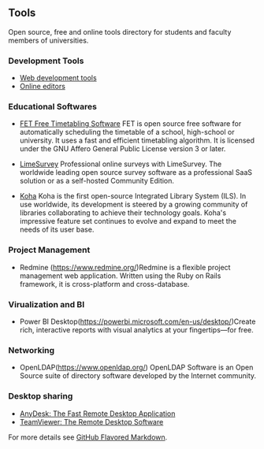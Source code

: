 
## Tools

Open source, free and online tools directory for students and faculty members of universities.

### Development Tools

* [Web development tools](web.html)
* [Online editors](editor.html)


### Educational Softwares

* [FET Free Timetabling Software](https://lalescu.ro/liviu/fet/)
FET is open source free software for automatically scheduling the timetable of a school, high-school or university. It uses a fast and efficient timetabling algorithm. It is licensed under the GNU Affero General Public License version 3 or later.
* [LimeSurvey](https://www.limesurvey.org/) Professional online surveys with LimeSurvey. The worldwide leading open source survey software as a professional SaaS solution or as a self-hosted Community Edition.

* [Koha](http://www.koha.org/) Koha is the first open-source Integrated Library System (ILS). In use worldwide, its development is steered by a growing community of libraries collaborating to achieve their technology goals. Koha's impressive feature set continues to evolve and expand to meet the needs of its user base.

### Project Management

* Redmine (https://www.redmine.org/)Redmine is a flexible project management web application. Written using the Ruby on Rails framework, it is cross-platform and cross-database.

### Virualization and BI

* Power BI Desktop(https://powerbi.microsoft.com/en-us/desktop/)Create rich, interactive reports with visual analytics at your fingertips—for free.

### Networking

* OpenLDAP(https://www.openldap.org/) OpenLDAP Software is an Open Source suite of directory software developed by the Internet community.

### Desktop sharing

* [AnyDesk: The Fast Remote Desktop Application](https://anydesk.com/en)
* [TeamViewer: The Remote Desktop Software](https://www.teamviewer.com/en/)




For more details see [GitHub Flavored Markdown](https://guides.github.com/features/mastering-markdown/).